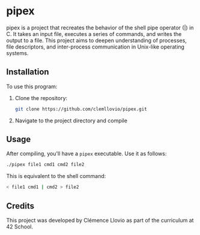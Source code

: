 # pipex
pipex is a project that recreates the behavior of the shell pipe operator (|) in C. It takes an input file, executes a series of commands, and writes the output to a file. This project aims to deepen understanding of processes, file descriptors, and inter-process communication in Unix-like operating systems.
## Installation
To use this program:
  1. Clone the repository:
     ```bash
     git clone https://github.com/clemllovio/pipex.git
     ```
  2. Navigate to the project directory and compile
## Usage
After compiling, you'll have a `pipex` executable. Use it as follows:
```bash
./pipex file1 cmd1 cmd2 file2
```
This is equivalent to the shell command:
```bash
< file1 cmd1 | cmd2 > file2
```
## Credits
This project was developed by Clémence Llovio as part of the curriculum at 42 School. 
